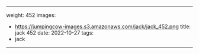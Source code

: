 
---
weight: 452
images:
- https://jumpingcow-images.s3.amazonaws.com/jack/jack_452.png
title: jack 452
date: 2022-10-27
tags:
- jack
---
